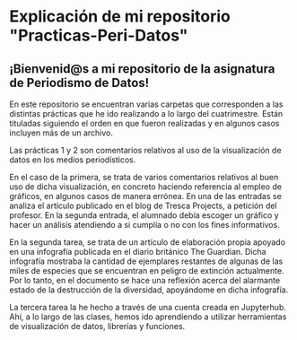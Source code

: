 # Explicación de mi repositorio "Practicas-Peri-Datos"

## ¡Bienvenid@s a mi repositorio de la asignatura de Periodismo de Datos!

En este repositorio se encuentran varias carpetas que corresponden a las distintas prácticas que he ido realizando a lo largo del cuatrimestre. Están tituladas siguiendo el orden en que fueron realizadas y en algunos casos incluyen más de un archivo.

Las prácticas 1 y 2 son comentarios relativos al uso de la visualización de datos en los medios periodísticos. 

En el caso de la primera, se trata de varios comentarios relativos al buen uso de dicha visualización, en concreto haciendo referencia al empleo de gráficos, en algunos casos de manera errónea. En una de las entradas se analiza el artículo publicado en el blog de Tresca Projects, a petición del profesor. En la segunda entrada, el alumnado debía escoger un gráfico y hacer un análisis atendiendo a si cumplía o no con los fines informativos. 

En la segunda tarea, se trata de un artículo de elaboración propia apoyado en una infografía publicada en el diario británico The Guardian. Dicha infografía mostraba la cantidad de ejemplares restantes de algunas de las miles de especies que se encuentran en peligro de extinción actualmente. Por lo tanto, en el documento se hace una reflexión acerca del alarmante estado de la destrucción de la diversidad, apoyándome en dicha infografía.

La tercera tarea la he hecho a través de una cuenta creada en Jupyterhub. Ahí, a lo largo de las clases, hemos ido aprendiendo a utilizar herramientas de visualización de datos, librerías y funciones. 
